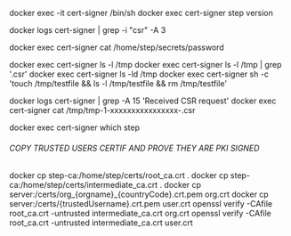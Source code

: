  docker exec -it cert-signer /bin/sh
 docker exec cert-signer step version

 docker logs cert-signer | grep -i "csr" -A 3

docker exec cert-signer cat /home/step/secrets/password

docker exec cert-signer ls -l /tmp
docker exec cert-signer ls -l /tmp | grep '\.csr'
 docker exec cert-signer ls -ld /tmp
docker exec cert-signer sh -c 'touch /tmp/testfile && ls -l /tmp/testfile && rm /tmp/testfile'

docker logs cert-signer | grep -A 15 'Received CSR request'
docker exec cert-signer cat /tmp/tmp-1-xxxxxxxxxxxxxxxx-.csr

docker exec cert-signer which step


###### COPY TRUSTED USERS CERTIF AND PROVE THEY ARE PKI SIGNED
docker cp step-ca:/home/step/certs/root_ca.crt .
docker cp step-ca:/home/step/certs/intermediate_ca.crt .
docker cp server:/certs/org_{orgname}_{countryCode}.crt.pem org.crt
docker cp server:/certs/{trustedUsername}.crt.pem user.crt
openssl verify -CAfile root_ca.crt -untrusted intermediate_ca.crt org.crt
openssl verify -CAfile root_ca.crt -untrusted intermediate_ca.crt user.crt